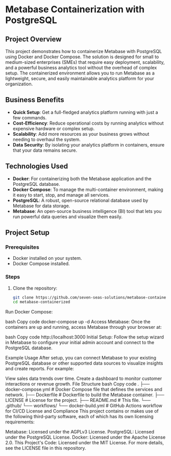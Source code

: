# Metabase Containerization with PostgreSQL

## Project Overview
This project demonstrates how to containerize Metabase with PostgreSQL using Docker and Docker Compose. The solution is designed for small to medium-sized enterprises (SMEs) that require easy deployment, scalability, and a powerful business analytics tool without the overhead of complex setup. The containerized environment allows you to run Metabase as a lightweight, secure, and easily maintainable analytics platform for your organization.

## Business Benefits
- **Quick Setup**: Get a full-fledged analytics platform running with just a few commands.
- **Cost-Efficiency**: Reduce operational costs by running analytics without expensive hardware or complex setup.
- **Scalability**: Add more resources as your business grows without needing to overhaul the system.
- **Data Security**: By isolating your analytics platform in containers, ensure that your data remains secure.

## Technologies Used
- **Docker**: For containerizing both the Metabase application and the PostgreSQL database.
- **Docker Compose**: To manage the multi-container environment, making it easy to start, stop, and manage all services.
- **PostgreSQL**: A robust, open-source relational database used by Metabase for data storage.
- **Metabase**: An open-source business intelligence (BI) tool that lets you run powerful data queries and visualize them easily.

## Project Setup

### Prerequisites
- Docker installed on your system.
- Docker Compose installed.

### Steps
1. Clone the repository:
   ```bash
   git clone https://github.com/seven-seas-solutions/metabase-containerized.git
   cd metabase-containerized

Run Docker Compose:

bash
Copy code
docker-compose up -d
Access Metabase: Once the containers are up and running, access Metabase through your browser at:

bash
Copy code
http://localhost:3000
Initial Setup: Follow the setup wizard in Metabase to configure your initial admin account and connect to the PostgreSQL database.

Example Usage
After setup, you can connect Metabase to your existing PostgreSQL database or other supported data sources to visualize insights and create reports. For example:

View sales data trends over time.
Create a dashboard to monitor customer interactions or revenue growth.
File Structure
bash
Copy code
.
├── docker-compose.yml        # Docker Compose file that defines the services and network.
├── Dockerfile                # Dockerfile to build the Metabase container.
├── LICENSE                   # License for the project.
├── README.md                 # This file.
└── .github/
    └── workflows/
        └── docker-build.yml  # GitHub Actions workflow for CI/CD
License and Compliance
This project contains or makes use of the following third-party software, each of which has its own licensing requirements:

Metabase: Licensed under the AGPLv3 License.
PostgreSQL: Licensed under the PostgreSQL License.
Docker: Licensed under the Apache License 2.0.
This Project's Code: Licensed under the MIT License. For more details, see the LICENSE file in this repository.